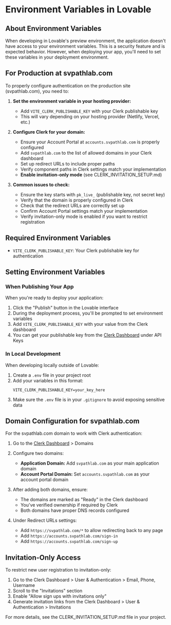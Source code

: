 
# Environment Variables in Lovable

## About Environment Variables

When developing in Lovable's preview environment, the application doesn't have access to your environment variables. This is a security feature and is expected behavior. However, when deploying your app, you'll need to set these variables in your deployment environment.

## For Production at svpathlab.com

To properly configure authentication on the production site (svpathlab.com), you need to:

1. **Set the environment variable in your hosting provider:**
   - Add `VITE_CLERK_PUBLISHABLE_KEY` with your Clerk publishable key
   - This will vary depending on your hosting provider (Netlify, Vercel, etc.)

2. **Configure Clerk for your domain:**
   - Ensure your Account Portal at `accounts.svpathlab.com` is properly configured
   - Add `svpathlab.com` to the list of allowed domains in your Clerk dashboard
   - Set up redirect URLs to include proper paths
   - Verify component paths in Clerk settings match your implementation
   - **Enable invitation-only mode** (see CLERK_INVITATION_SETUP.md)

3. **Common issues to check:**
   - Ensure the key starts with `pk_live_` (publishable key, not secret key)
   - Verify that the domain is properly configured in Clerk
   - Check that the redirect URLs are correctly set up
   - Confirm Account Portal settings match your implementation
   - Verify invitation-only mode is enabled if you want to restrict registration

## Required Environment Variables

- `VITE_CLERK_PUBLISHABLE_KEY`: Your Clerk publishable key for authentication

## Setting Environment Variables

### When Publishing Your App

When you're ready to deploy your application:

1. Click the "Publish" button in the Lovable interface
2. During the deployment process, you'll be prompted to set environment variables
3. Add `VITE_CLERK_PUBLISHABLE_KEY` with your value from the Clerk dashboard
4. You can get your publishable key from the [Clerk Dashboard](https://dashboard.clerk.dev/) under API Keys

### In Local Development

When developing locally outside of Lovable:

1. Create a `.env` file in your project root
2. Add your variables in this format:
   ```
   VITE_CLERK_PUBLISHABLE_KEY=your_key_here
   ```
3. Make sure the `.env` file is in your `.gitignore` to avoid exposing sensitive data

## Domain Configuration for svpathlab.com

For the svpathlab.com domain to work with Clerk authentication:

1. Go to the [Clerk Dashboard](https://dashboard.clerk.com/) > Domains
2. Configure two domains:
   - **Application Domain:** Add `svpathlab.com` as your main application domain
   - **Account Portal Domain:** Set `accounts.svpathlab.com` as your account portal domain
   
3. After adding both domains, ensure:
   - The domains are marked as "Ready" in the Clerk dashboard
   - You've verified ownership if required by Clerk
   - Both domains have proper DNS records configured

4. Under Redirect URLs settings:
   - Add `https://svpathlab.com/*` to allow redirecting back to any page
   - Add `https://accounts.svpathlab.com/sign-in`
   - Add `https://accounts.svpathlab.com/sign-up`

## Invitation-Only Access

To restrict new user registration to invitation-only:

1. Go to the Clerk Dashboard > User & Authentication > Email, Phone, Username
2. Scroll to the "Invitations" section
3. Enable "Allow sign ups with invitations only"
4. Generate invitation links from the Clerk Dashboard > User & Authentication > Invitations

For more details, see the CLERK_INVITATION_SETUP.md file in your project.
